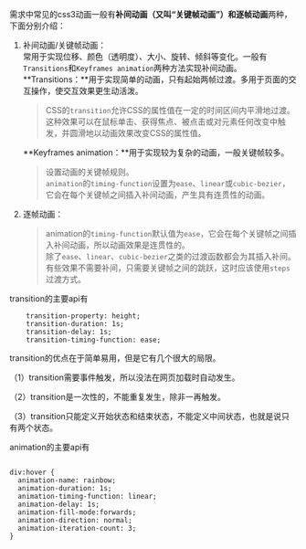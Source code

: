 需求中常见的css3动画一般有**补间动画（又叫“关键帧动画”）**和**逐帧动画**两种，下面分别介绍：

1. 补间动画/关键帧动画：  
   常用于实现位移、颜色（透明度）、大小、旋转、倾斜等变化。一般有`Transitions`和`Keyframes animation`两种方法实现补间动画。  
   **Transitions：**用于实现简单的动画，只有起始两帧过渡。多用于页面的交互操作，使交互效果更生动活泼。

   > CSS的`transition`允许CSS的属性值在一定的时间区间内平滑地过渡。  
   > 这种效果可以在鼠标单击、获得焦点、被点击或对元素任何改变中触发，并圆滑地以动画效果改变CSS的属性值。

   **Keyframes animation：**用于实现较为复杂的动画，一般关键帧较多。

   > 设置动画的关键帧规则。  
   > `animation`的`timing-function`设置为`ease`、`linear`或`cubic-bezier`，它会在每个关键帧之间插入补间动画，产生具有连贯性的动画。

2. 逐帧动画：

   > animation的`timing-function`默认值为`ease`，它会在每个关键帧之间插入补间动画，所以动画效果是连贯性的。  
   > 除了`ease`、`linear`、`cubic-bezier`之类的过渡函数都会为其插入补间。  
   > 有些效果不需要补间，只需要关键帧之间的跳跃，这时应该使用`steps`过渡方式。

transition的主要api有

```
    transition-property: height;
    transition-duration: 1s;
    transition-delay: 1s;
    transition-timing-function: ease;
```

transition的优点在于简单易用，但是它有几个很大的局限。

（1）transition需要事件触发，所以没法在网页加载时自动发生。

（2）transition是一次性的，不能重复发生，除非一再触发。

（3）transition只能定义开始状态和结束状态，不能定义中间状态，也就是说只有两个状态。

animation的主要api有

```

div:hover {
  animation-name: rainbow;
  animation-duration: 1s;
  animation-timing-function: linear;
  animation-delay: 1s;
  animation-fill-mode:forwards;
  animation-direction: normal;
  animation-iteration-count: 3;
}
```



